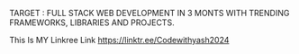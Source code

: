 TARGET : FULL STACK WEB DEVELOPMENT IN 3 MONTS WITH TRENDING FRAMEWORKS, LIBRARIES AND PROJECTS.
 
This Is MY Linkree Link
https://linktr.ee/Codewithyash2024
